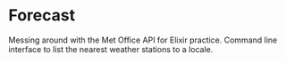 # Forecast

Messing around with the Met Office API for Elixir practice. Command line interface to list the nearest weather stations to a locale.
